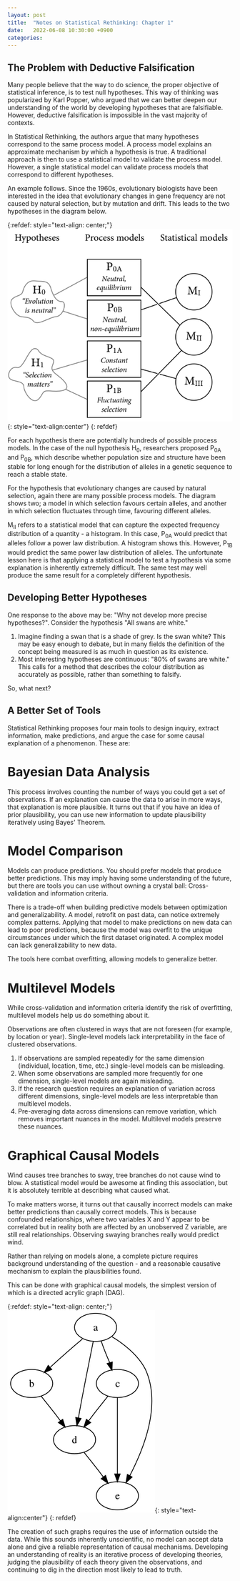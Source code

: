 ```yaml
---
layout: post
title:  "Notes on Statistical Rethinking: Chapter 1"
date:   2022-06-08 10:30:00 +0900
categories:
---
```


## The Problem with Deductive Falsification

Many people believe that the way to do science, the proper objective of statistical inference, is to test null hypotheses. 
This way of thinking was popularized by Karl Popper, who argued that we can better deepen our understanding of the world by developing hypotheses that are falsifiable. However, deductive falsification is impossible in the vast majority of contexts.

In Statistical Rethinking, the authors argue that many hypotheses correspond to the same process model. A process model explains an approximate mechanism by which a hypothesis is true. A traditional approach is then to use a statistical model to validate the process model. However, a single statistical model can validate process models that correspond to different hypotheses.

An example follows. Since the 1960s, evolutionary biologists have been interested in the idea that evolutionary changes in gene frequency are not caused by natural selection, but by mutation and drift. This leads to the two hypotheses in the diagram below.

{:refdef: style="text-align: center;"}
![hypothesis_process_model](https://raw.githubusercontent.com/valencia21/valencia21.github.io/master/_site/assets/img/2022-06-08/hypothesis_process_model.png){: style="text-align:center"}
{: refdef}

For each hypothesis there are potentially hundreds of possible process models. In the case of the null hypothesis H<sub>0</sub>, researchers proposed P<sub>0A</sub> and P<sub>0B</sub>, which describe whether population size and structure have been stable for long enough for the distribution of alleles in a genetic sequence to reach a stable state.

For the hypothesis that evolutionary changes are caused by natural selection, again there are many possible process models. The diagram shows two; a model in which selection favours certain alleles, and another in which selection fluctuates through time, favouring different alleles.

M<sub>II</sub> refers to a statistical model that can capture the expected frequency distribution of a quantity - a histogram. In this case, P<sub>0A</sub> would predict that alleles follow a power law distribution. A histogram shows this. However, P<sub>1B</sub> would predict the same power law distribution of alleles. The unfortunate lesson here is that applying a statistical model to test a hypothesis via some explanation is inherently extremely difficult. The same test may well produce the same result for a completely different hypothesis.

## Developing Better Hypotheses

One response to the above may be: "Why not develop more precise hypotheses?". Consider the hypothesis "All swans are white."

1. Imagine finding a swan that is a shade of grey. Is the swan white? This may be easy enough to debate, but in many fields the definition of the concept being measured is as much in question as its existence.
2. Most interesting hypotheses are continuous: "80% of swans are white." This calls for a method that describes the colour distribution as accurately as possible, rather than something to falsify.

So, what next?

## A Better Set of Tools

Statistical Rethinking proposes four main tools to design inquiry, extract information, make predictions, and argue the case for some causal explanation of a phenomenon. These are:

# Bayesian Data Analysis

This process involves counting the number of ways you could get a set of observations. If an explanation can cause the data to arise in more ways, that explanation is more plausible. It turns out that if you have an idea of prior plausibility, you can use new information to update plausibility iteratively using Bayes' Theorem.

# Model Comparison

Models can produce predictions. You should prefer models that produce better predictions. This may imply having some understanding of the future, but there are tools you can use without owning a crystal ball: Cross-validation and information criteria.

There is a trade-off when building predictive models between optimization and generalizability. A model, retrofit on past data, can notice extremely complex patterns. Applying that model to make predictions on new data can lead to poor predictions, because the model was overfit to the unique circumstances under which the first dataset originated. A complex model can lack generalizability to new data.

The tools here combat overfitting, allowing models to generalize better.

# Multilevel Models

While cross-validation and information criteria identify the risk of overfitting, multilevel models help us do something about it.

Observations are often clustered in ways that are not foreseen (for example, by location or year). Single-level models lack interpretability in the face of clustered observations.

1. If observations are sampled repeatedly for the same dimension (individual, location, time, etc.) single-level models can be misleading.
2. When some observations are sampled more frequently for one dimension, single-level models are again misleading.
3. If the research question requires an explanation of variation across different dimensions, single-level models are less interpretable than multilevel models.
4. Pre-averaging data across dimensions can remove variation, which removes important nuances in the model. Multilevel models preserve these nuances.

# Graphical Causal Models

Wind causes tree branches to sway, tree branches do not cause wind to blow. A statistical model would be awesome at finding this association, but it is absolutely terrible at describing what caused what.

To make matters worse, it turns out that causally incorrect models can make better predictions than causally correct models. This is because confounded relationships, where two variables X and Y appear to be correlated but in reality both are affected by an unobserved Z variable, are still real relationships. Observing swaying branches really would predict wind.

Rather than relying on models alone, a complete picture requires background understanding of the question - and a reasonable causative mechanism to explain the plausibilities found.

This can be done with graphical causal models, the simplest version of which is a directed acrylic graph (DAG).

{:refdef: style="text-align: center;"}
![DAG](https://raw.githubusercontent.com/valencia21/valencia21.github.io/master/_site/assets/img/2022-06-08/DAG.png){: style="text-align:center"}
{: refdef}

The creation of such graphs requires the use of information outside the data. While this sounds inherently unscientific, no model can accept data alone and give a reliable representation of causal mechanisms. Developing an understanding of reality is an iterative process of developing theories, judging the plausibility of each theory given the observations, and continuing to dig in the direction most likely to lead to truth.
